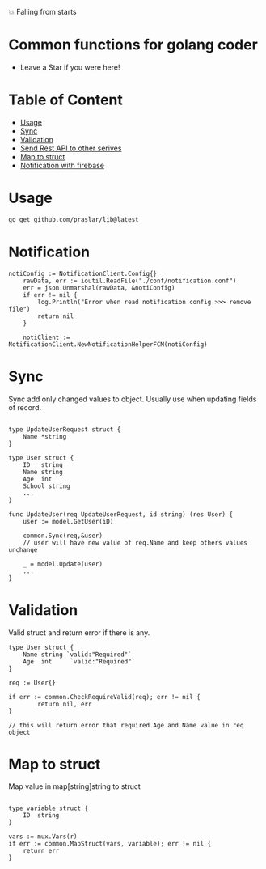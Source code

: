 :collision: Falling from starts
# Common functions for golang coder
- Leave a Star if you were here!

# Table of Content
 - [Usage](#usage)
 - [Sync](#sync)
 - [Validation](#Validation)
 - [Send Rest API to other serives](#send-rest-api)
 - [Map to struct](#map-to-struct)
 - [Notification with firebase](#notification)

# Usage
```bash
go get github.com/praslar/lib@latest
```
# Notification
```golang
notiConfig := NotificationClient.Config{}
	rawData, err := ioutil.ReadFile("./conf/notification.conf")
	err = json.Unmarshal(rawData, &notiConfig)
	if err != nil {
		log.Println("Error when read notification config >>> remove file")
		return nil
	}

	notiClient := NotificationClient.NewNotificationHelperFCM(notiConfig)
```
# Sync 
Sync add only changed values to object. Usually use when updating fields of record.
```golang

type UpdateUserRequest struct {
    Name *string
}

type User struct {
    ID   string
    Name string
    Age  int
    School string
    ...
}

func UpdateUser(req UpdateUserRequest, id string) (res User) {
    user := model.GetUser(iD)
    
    common.Sync(req,&user)
    // user will have new value of req.Name and keep others values unchange
    
    _ = model.Update(user)
    ...
}

```
# Validation
Valid struct and return error if there is any.
```golang
type User struct {
    Name string `valid:"Required"`
    Age  int     `valid:"Required"`
}

req := User{}

if err := common.CheckRequireValid(req); err != nil {
		return nil, err
}

// this will return error that required Age and Name value in req object
```
# Map to struct
Map value in map[string]string to struct
```golang

type variable struct {
    ID  string
}

vars := mux.Vars(r)
if err := common.MapStruct(vars, variable); err != nil {
	return err
}
```
